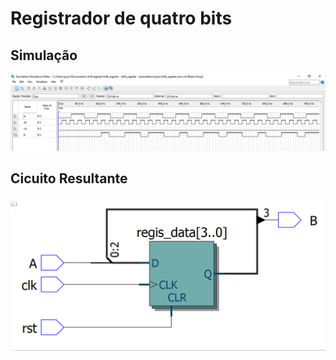 # Registrador de quatro bits

## Simulação

<img src="../../assets/register_simulation.PNG">

## Cicuito Resultante

<img src="../../assets/register_rtl_viwer.PNG">
